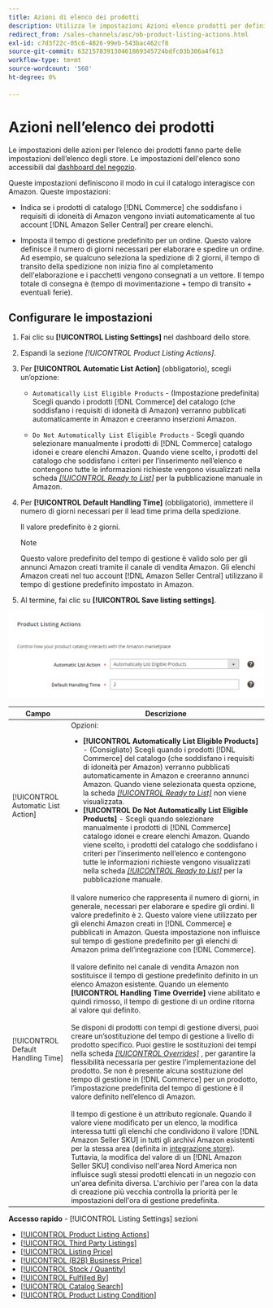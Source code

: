 ```yaml
---
title: Azioni di elenco dei prodotti
description: Utilizza le impostazioni Azioni elenco prodotti per definire in che modo il catalogo Commerce interagisce con Amazon.
redirect_from: /sales-channels/asc/ob-product-listing-actions.html
exl-id: c7d3f22c-05c6-4826-99eb-543bac462cf8
source-git-commit: 632157839130461869345724bdfc03b306a4f613
workflow-type: tm+mt
source-wordcount: '568'
ht-degree: 0%

---
```


# Azioni nell’elenco dei prodotti

Le impostazioni delle azioni per l’elenco dei prodotti fanno parte delle impostazioni dell’elenco degli store. Le impostazioni dell&#39;elenco sono accessibili dal [dashboard del negozio](./amazon-store-dashboard.md).

Queste impostazioni definiscono il modo in cui il catalogo interagisce con Amazon. Queste impostazioni:

- Indica se i prodotti di catalogo [!DNL Commerce] che soddisfano i requisiti di idoneità di Amazon vengono inviati automaticamente al tuo account [!DNL Amazon Seller Central] per creare elenchi.

- Imposta il tempo di gestione predefinito per un ordine. Questo valore definisce il numero di giorni necessari per elaborare e spedire un ordine. Ad esempio, se qualcuno seleziona la spedizione di 2 giorni, il tempo di transito della spedizione non inizia fino al completamento dell&#39;elaborazione e i pacchetti vengono consegnati a un vettore. Il tempo totale di consegna è (tempo di movimentazione + tempo di transito + eventuali ferie).

## Configurare le impostazioni

1. Fai clic su **[!UICONTROL Listing Settings]** nel dashboard dello store.

1. Espandi la sezione _[!UICONTROL Product Listing Actions]_.

1. Per **[!UICONTROL Automatic List Action]** (obbligatorio), scegli un’opzione:

   - `Automatically List Eligible Products` - (Impostazione predefinita) Scegli quando i prodotti  [!DNL Commerce] del catalogo (che soddisfano i requisiti di idoneità di Amazon) verranno pubblicati automaticamente in Amazon e creeranno inserzioni Amazon.

   - `Do Not Automatically List Eligible Products` - Scegli quando selezionare manualmente i prodotti di  [!DNL Commerce] catalogo idonei e creare elenchi Amazon. Quando viene scelto, i prodotti del catalogo che soddisfano i criteri per l’inserimento nell’elenco e contengono tutte le informazioni richieste vengono visualizzati nella scheda [_[!UICONTROL Ready to List]_](./ready-to-list.md) per la pubblicazione manuale in Amazon.

1. Per **[!UICONTROL Default Handling Time]** (obbligatorio), immettere il numero di giorni necessari per il lead time prima della spedizione.

   Il valore predefinito è `2` giorni.

   >[!NOTE]
   >
   >Questo valore predefinito del tempo di gestione è valido solo per gli annunci Amazon creati tramite il canale di vendita Amazon. Gli elenchi Amazon creati nel tuo account [!DNL Amazon Seller Central] utilizzano il tempo di gestione predefinito impostato in Amazon.

1. Al termine, fai clic su **[!UICONTROL Save listing settings]**.

![Azioni nell’elenco dei prodotti](assets/amazon-product-listing-actions.png)

| Campo | Descrizione |
|--- |--- |
| [!UICONTROL Automatic List Action] | Opzioni:<ul><li>**[!UICONTROL Automatically List Eligible Products]** - (Consigliato) Scegli quando i prodotti  [!DNL Commerce] del catalogo (che soddisfano i requisiti di idoneità per Amazon) verranno pubblicati automaticamente in Amazon e creeranno annunci Amazon. Quando viene selezionata questa opzione, la scheda [_[!UICONTROL Ready to List]_](./ready-to-list.md) non viene visualizzata. </li><li>**[!UICONTROL Do Not Automatically List Eligible Products]** - Scegli quando selezionare manualmente i prodotti di  [!DNL Commerce] catalogo idonei e creare elenchi Amazon. Quando viene scelto, i prodotti del catalogo che soddisfano i criteri per l’inserimento nell’elenco e contengono tutte le informazioni richieste vengono visualizzati nella scheda [_[!UICONTROL Ready to List]_](./ready-to-list.md) per la pubblicazione manuale.</li></ul> |
| [!UICONTROL Default Handling Time] | Il valore numerico che rappresenta il numero di giorni, in generale, necessari per elaborare e spedire gli ordini. Il valore predefinito è `2`. Questo valore viene utilizzato per gli elenchi Amazon creati in [!DNL Commerce] e pubblicati in Amazon. Questa impostazione non influisce sul tempo di gestione predefinito per gli elenchi di Amazon prima dell’integrazione con [!DNL Commerce].<br><br>Il valore definito nel canale di vendita Amazon non sostituisce il tempo di gestione predefinito definito in un elenco Amazon esistente. Quando un elemento **[!UICONTROL Handling Time Override]** viene abilitato e quindi rimosso, il tempo di gestione di un ordine ritorna al valore qui definito.<br><br>Se disponi di prodotti con tempi di gestione diversi, puoi creare un’sostituzione del tempo di gestione a livello di prodotto specifico. Puoi gestire le sostituzioni dei tempi nella scheda [_[!UICONTROL Overrides]_](./overrides.md) , per garantire la flessibilità necessaria per gestire l’implementazione del prodotto. Se non è presente alcuna sostituzione del tempo di gestione in [!DNL Commerce] per un prodotto, l’impostazione predefinita del tempo di gestione è il valore definito nell’elenco di Amazon.<br><br>Il tempo di gestione è un attributo regionale. Quando il valore viene modificato per un elenco, la modifica interessa tutti gli elenchi che condividono il valore [!DNL Amazon Seller SKU] in tutti gli archivi Amazon esistenti per la stessa area (definita in [integrazione store](./store-integration.md)). Tuttavia, la modifica del valore di un [!DNL Amazon Seller SKU] condiviso nell&#39;area Nord America non influisce sugli stessi prodotti elencati in un negozio con un&#39;area definita diversa. L&#39;archivio per l&#39;area con la data di creazione più vecchia controlla la priorità per le impostazioni dell&#39;ora di gestione predefinita. |

**Accesso rapido**  -  [!UICONTROL Listing Settings] sezioni

- [[!UICONTROL Product Listing Actions]](./product-listing-actions.md)
- [[!UICONTROL Third Party Listings]](./third-party-listing-settings.md)
- [[!UICONTROL Listing Price]](./listing-price.md)
- [[!UICONTROL (B2B) Business Price]](./business-pricing.md)
- [[!UICONTROL Stock / Quantity]](./stock-quantity.md)
- [[!UICONTROL Fulfilled By]](./fulfilled-by.md)
- [[!UICONTROL Catalog Search]](./catalog-search.md)
- [[!UICONTROL Product Listing Condition]](./product-listing-condition.md)
